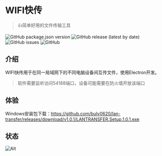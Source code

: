 # WIFI快传

> 👍简单好用的文件传输工具

 ![GitHub package.json version](https://img.shields.io/github/package-json/v/bulv0620/lan-transfer) ![GitHub release (latest by date)](https://img.shields.io/github/downloads/bulv0620/lan-transfer/v1.0.1/total) ![GitHub issues](https://img.shields.io/github/issues/bulv0620/lan-transfer) ![GitHub](https://img.shields.io/github/license/bulv0620/lan-transfer)

## 介绍

WIFI快传用于在同一局域网下的不同电脑设备间互传文件，使用Electron开发。

> 软件需要监听访问54188端口，设备可能需要在防火墙开放该端口

## 体验

Windows安装包下载：<https://github.com/bulv0620/lan-transfer/releases/download/v1.0.1/LANTRANSFER.Setup.1.0.1.exe>

## 状态

![Alt](https://repobeats.axiom.co/api/embed/b122e81dfe135fbcf993473a64783e3f37f2a203.svg "Repobeats analytics image") 